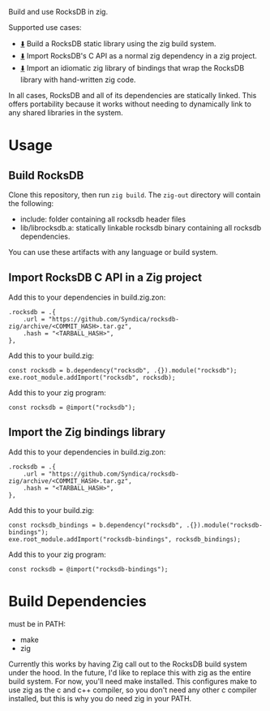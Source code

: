 Build and use RocksDB in zig.

Supported use cases:
- [⬇️](#build-rocksdb) Build a RocksDB static library using the zig build system.
- [⬇️](#import-rocksdb-c-api-in-a-zig-project) Import RocksDB's C API as a normal zig dependency in a zig project.
- [⬇️](#import-the-zig-bindings-library) Import an idiomatic zig library of bindings that wrap the RocksDB library with hand-written zig code.

In all cases, RocksDB and all of its dependencies are statically linked. This offers portability because it works without needing to dynamically link to any shared libraries in the system.

# Usage

## Build RocksDB
Clone this repository, then run `zig build`. The `zig-out` directory will contain the following:
- include: folder containing all rocksdb header files
- lib/librocksdb.a: statically linkable rocksdb binary containing all rocksdb dependencies.

You can use these artifacts with any language or build system.

## Import RocksDB C API in a Zig project

Add this to your dependencies in build.zig.zon:
```zig
.rocksdb = .{
    .url = "https://github.com/Syndica/rocksdb-zig/archive/<COMMIT_HASH>.tar.gz",
    .hash = "<TARBALL_HASH>",
},
```

Add this to your build.zig:
```zig
const rocksdb = b.dependency("rocksdb", .{}).module("rocksdb");
exe.root_module.addImport("rocksdb", rocksdb);
```

Add this to your zig program:
```zig
const rocksdb = @import("rocksdb");
```

## Import the Zig bindings library

Add this to your dependencies in build.zig.zon:
```zig
.rocksdb = .{
    .url = "https://github.com/Syndica/rocksdb-zig/archive/<COMMIT_HASH>.tar.gz",
    .hash = "<TARBALL_HASH>",
},
```

Add this to your build.zig:
```zig
const rocksdb_bindings = b.dependency("rocksdb", .{}).module("rocksdb-bindings");
exe.root_module.addImport("rocksdb-bindings", rocksdb_bindings);
```

Add this to your zig program:
```zig
const rocksdb = @import("rocksdb-bindings");
```

# Build Dependencies
must be in PATH:
- make
- zig

Currently this works by having Zig call out to the RocksDB build system under the hood. In the future, I'd like to replace this with zig as the entire build system. For now, you'll need make installed. This configures make to use zig as the c and c++ compiler, so you don't need any other c compiler installed, but this is why you do need zig in your PATH.
